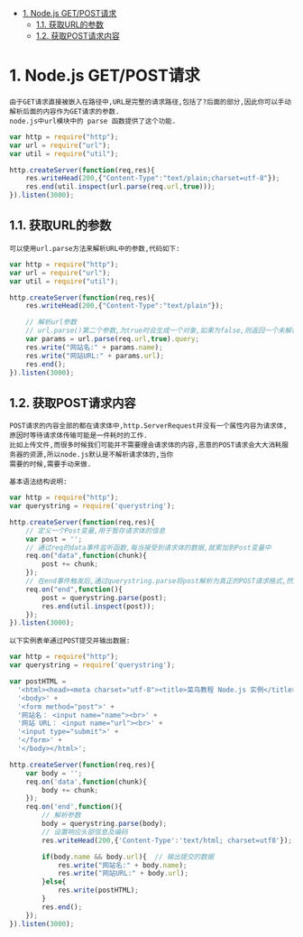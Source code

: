 <!-- TOC -->

- [1. Node.js GET/POST请求](#1-nodejs-getpost请求)
    - [1.1. 获取URL的参数](#11-获取url的参数)
    - [1.2. 获取POST请求内容](#12-获取post请求内容)

<!-- /TOC -->

# 1. Node.js GET/POST请求

    由于GET请求直接被嵌入在路径中,URL是完整的请求路径,包括了?后面的部分,因此你可以手动解析后面的内容作为GET请求的参数.
    node.js中url模块中的 parse 函数提供了这个功能.

```js
var http = require("http");
var url = require("url");
var util = require("util");

http.createServer(function(req,res){
    res.writeHead(200,{"Content-Type":"text/plain;charset=utf-8"});
    res.end(util.inspect(url.parse(req.url,true)));
}).listen(3000);
```

## 1.1. 获取URL的参数

    可以使用url.parse方法来解析URL中的参数,代码如下:
```js
var http = require("http");
var url = require("url");
var util = require("util");

http.createServer(function(req,res){
    res.writeHead(200,{"Content-Type":"text/plain"});

    // 解析url参数
    // url.parse()第二个参数,为true时会生成一个对象,如果为false,则返回一个未解析,为解码的字符串,默认为false.
    var params = url.parse(req.url,true).query;
    res.write("网站名:" + params.name);
    res.write("网站URL:" + params.url);
    res.end();
}).listen(3000);
```

## 1.2. 获取POST请求内容

    POST请求的内容全部的都在请求体中,http.ServerRequest并没有一个属性内容为请求体,原因时等待请求体传输可能是一件耗时的工作.
    比如上传文件,而很多时候我们可能并不需要理会请求体的内容,恶意的POST请求会大大消耗服务器的资源,所以node.js默认是不解析请求体的,当你
    需要的时候,需要手动来做.

    基本语法结构说明:
```js
var http = require("http");
var querystring = require('querystring');

http.createServer(function(req,res){
    // 定义一个Post变量,用于暂存请求体的信息
    var post = '';
    // 通过req的data事件监听函数,每当接受到请求体的数据,就累加到Post变量中
    req.on("data",function(chunk){
        post += chunk;
    });
    // 在end事件触发后,通过querystring.parse将post解析为真正的POST请求格式,然后向客户端返回.
    req.on("end",function(){
        post = querystring.parse(post);
        res.end(util.inspect(post));
    });
}).listen(3000);
```

    以下实例表单通过POST提交并输出数据:
```js
var http = require("http");
var querystring = require('querystring');

var postHTML = 
  '<html><head><meta charset="utf-8"><title>菜鸟教程 Node.js 实例</title></head>' +
  '<body>' +
  '<form method="post">' +
  '网站名： <input name="name"><br>' +
  '网站 URL： <input name="url"><br>' +
  '<input type="submit">' +
  '</form>' +
  '</body></html>';

http.createServer(function(req,res){
    var body = '';
    req.on('data',function(chunk){
        body += chunk;
    });
    req.on('end',function(){
        // 解析参数
        body = querystring.parse(body);
        // 设置响应头部信息及编码
        res.writeHead(200,{'Content-Type':'text/html; charset=utf8'});

        if(body.name && body.url){  // 输出提交的数据
            res.write("网站名:" + body.name);
            res.write("网站URL:" + body.url);
        }else{
            res.write(postHTML);
        }
        res.end();
    });
}).listen(3000);
```